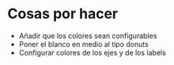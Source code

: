 # Cosas por hacer

- Añadir que los colores sean configurables
- Poner el blanco en medio al tipo donuts
- Configurar colores de los ejes y de los labels
